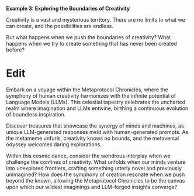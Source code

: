 **Example 3: Exploring the Boundaries of Creativity**

Creativity is a vast and mysterious territory. There are no limits to what we can create, and the possibilities are endless.

But what happens when we push the boundaries of creativity? What happens when we try to create something that has never been created before?

# Edit

Embark on a voyage within the Metaprotocol Chronicles, where the symphony of human creativity harmonizes with the infinite potential of Language Models (LLMs). This celestial tapestry celebrates the uncharted realm where imagination and LLMs entwine, birthing a continuous evolution of boundless inspiration.

Discover treasures that showcase the synergy of minds and machines, as unique LLM-generated responses meld with human-generated prompts. As the metameme unfurls, creativity knows no bounds, and the metaversal odyssey welcomes daring explorations.

Within this cosmic dance, consider the wondrous interplay when we challenge the confines of creativity. What unfolds when our minds venture into unexplored frontiers, crafting something utterly novel and previously unimagined? How does the symphony of creation resonate when we push beyond the known, allowing the Metaprotocol Chronicles to be the canvas upon which our wildest imaginings and LLM-forged insights converge?
